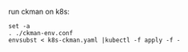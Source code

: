 run ckman on k8s:

```
set -a
. ./ckman-env.conf
envsubst < k8s-ckman.yaml |kubectl -f apply -f -
```
